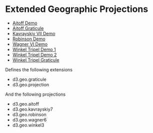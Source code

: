 # Extended Geographic Projections

* [Aitoff Demo](http://bl.ocks.org/3664044)
* [Aitoff Graticule](http://bl.ocks.org/3664045)
* [Kavrayskiy VII Demo](http://bl.ocks.org/3710082)
* [Robinson Demo](http://bl.ocks.org/3710566)
* [Wagner VI Demo](http://bl.ocks.org/3710148)
* [Winkel Tripel Demo 1](http://bl.ocks.org/3664041)
* [Winkel Tripel Demo 2](http://bl.ocks.org/3682676)
* [Winkel Tripel Graticule](http://bl.ocks.org/3664049)

Defines the following extensions

* d3.geo.graticule
* d3.geo.projection

And the following projections

* d3.geo.aitoff
* d3.geo.kavrayskiy7
* d3.geo.robinson
* d3.geo.wagner6
* d3.geo.winkel3
